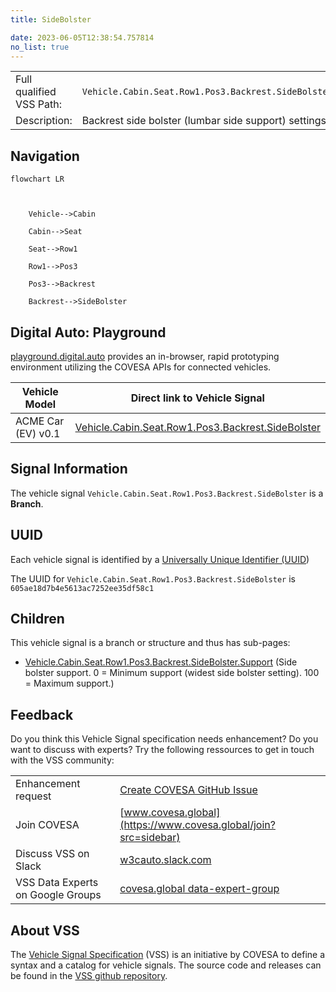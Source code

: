 ```yaml
---
title: SideBolster

date: 2023-06-05T12:38:54.757814
no_list: true
---
```



| | |
|---|---|
| Full qualified VSS Path: | `Vehicle.Cabin.Seat.Row1.Pos3.Backrest.SideBolster` |
| Description: | Backrest side bolster (lumbar side support) settings. |

## Navigation

```mermaid
flowchart LR



    Vehicle-->Cabin

    Cabin-->Seat

    Seat-->Row1

    Row1-->Pos3

    Pos3-->Backrest

    Backrest-->SideBolster

```


## Digital Auto: Playground

[playground.digital.auto](http://digital.auto) provides an in-browser, rapid prototyping environment utilizing the COVESA APIs for connected vehicles. 

| Vehicle Model | Direct link to Vehicle Signal |
|---|---|
| ACME Car (EV) v0.1 | [Vehicle.Cabin.Seat.Row1.Pos3.Backrest.SideBolster](https://digitalauto.netlify.app/model/STLWzk1WyqVVLbfymb4f/cvi/list/Vehicle.Cabin.Seat.Row1.Pos3.Backrest.SideBolster/) |


## Signal Information




The vehicle signal `Vehicle.Cabin.Seat.Row1.Pos3.Backrest.SideBolster` is a **Branch**.





## UUID

Each vehicle signal is identified by a [Universally Unique Identifier (UUID](https://en.wikipedia.org/wiki/Universally_unique_identifier))

The UUID for `Vehicle.Cabin.Seat.Row1.Pos3.Backrest.SideBolster` is `605ae18d7b4e5613ac7252ee35df58c1`

## Children

This vehicle signal is a branch or structure and thus has sub-pages:

- [Vehicle.Cabin.Seat.Row1.Pos3.Backrest.SideBolster.Support](support/) (Side bolster support. 0 = Minimum support (widest side bolster setting). 100 = Maximum support.)


## Feedback

Do you think this Vehicle Signal specification needs enhancement? Do you want to discuss with experts? Try the following ressources to get in touch with the VSS community:

| | |
|---|---|
| Enhancement request | [Create COVESA GitHub Issue](https://github.com/COVESA/vehicle_signal_specification/issues/new?body=Please+describe+your+feedback&title=Signal+feedback+Vehicle.Cabin.Seat.Row1.Pos3.Backrest.SideBolster) |
| Join COVESA | [www.covesa.global](https://www.covesa.global/join?src=sidebar) |
| Discuss VSS on Slack | [w3cauto.slack.com](http://w3cauto.slack.com/) |
| VSS Data Experts on Google Groups | [covesa.global data-expert-group](https://groups.google.com/a/covesa.global/g/data-expert-group) |

## About VSS

The [Vehicle Signal Specification](https://covesa.github.io/vehicle_signal_specification/) (VSS)
is an initiative by COVESA to define a syntax and a catalog for vehicle signals.
The source code and releases can be found in the [VSS github repository](https://github.com/COVESA/vehicle_signal_specification).

